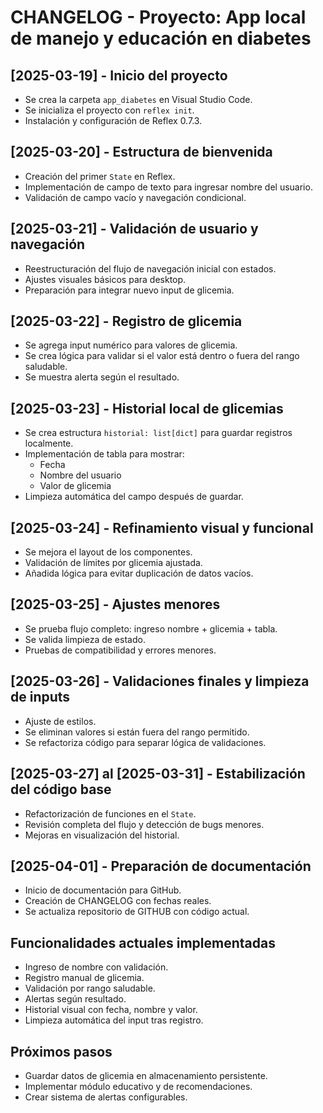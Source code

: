 # CHANGELOG - Proyecto: App local de manejo y educación en diabetes

## [2025-03-19] - Inicio del proyecto
- Se crea la carpeta `app_diabetes` en Visual Studio Code.
- Se inicializa el proyecto con `reflex init`.
- Instalación y configuración de Reflex 0.7.3.

## [2025-03-20] - Estructura de bienvenida
- Creación del primer `State` en Reflex.
- Implementación de campo de texto para ingresar nombre del usuario.
- Validación de campo vacío y navegación condicional.

## [2025-03-21] - Validación de usuario y navegación
- Reestructuración del flujo de navegación inicial con estados.
- Ajustes visuales básicos para desktop.
- Preparación para integrar nuevo input de glicemia.

## [2025-03-22] - Registro de glicemia
- Se agrega input numérico para valores de glicemia.
- Se crea lógica para validar si el valor está dentro o fuera del rango saludable.
- Se muestra alerta según el resultado.

## [2025-03-23] - Historial local de glicemias
- Se crea estructura `historial: list[dict]` para guardar registros localmente.
- Implementación de tabla para mostrar:
  - Fecha
  - Nombre del usuario
  - Valor de glicemia
- Limpieza automática del campo después de guardar.

## [2025-03-24] - Refinamiento visual y funcional
- Se mejora el layout de los componentes.
- Validación de límites por glicemia ajustada.
- Añadida lógica para evitar duplicación de datos vacíos.

## [2025-03-25] - Ajustes menores
- Se prueba flujo completo: ingreso nombre + glicemia + tabla.
- Se valida limpieza de estado.
- Pruebas de compatibilidad y errores menores.

## [2025-03-26] - Validaciones finales y limpieza de inputs
- Ajuste de estilos.
- Se eliminan valores si están fuera del rango permitido.
- Se refactoriza código para separar lógica de validaciones.

## [2025-03-27] al [2025-03-31] - Estabilización del código base
- Refactorización de funciones en el `State`.
- Revisión completa del flujo y detección de bugs menores.
- Mejoras en visualización del historial.

## [2025-04-01] - Preparación de documentación
- Inicio de documentación para GitHub.
- Creación de CHANGELOG con fechas reales.
- Se actualiza repositorio de GITHUB con código actual.

## Funcionalidades actuales implementadas
- Ingreso de nombre con validación.
- Registro manual de glicemia.
- Validación por rango saludable.
- Alertas según resultado.
- Historial visual con fecha, nombre y valor.
- Limpieza automática del input tras registro.

## Próximos pasos
- Guardar datos de glicemia en almacenamiento persistente.
- Implementar módulo educativo y de recomendaciones.
- Crear sistema de alertas configurables.
